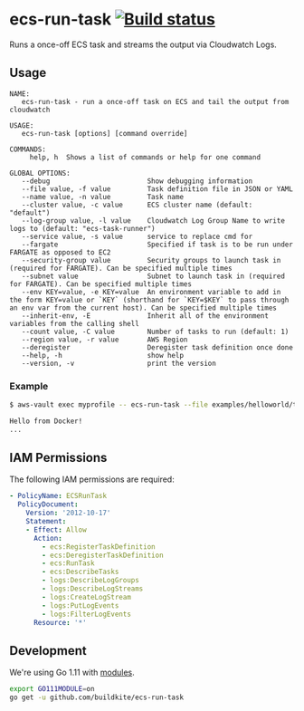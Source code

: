 # ecs-run-task [![Build status](https://badge.buildkite.com/9c381bcb8ed121b115d89e2940a6daeedf0126f21f39ec69bd.svg?branch=master)](https://buildkite.com/buildkite/ecs-run-task)

Runs a once-off ECS task and streams the output via Cloudwatch Logs.

## Usage

```
NAME:
   ecs-run-task - run a once-off task on ECS and tail the output from cloudwatch

USAGE:
   ecs-run-task [options] [command override]

COMMANDS:
     help, h  Shows a list of commands or help for one command

GLOBAL OPTIONS:
   --debug                        Show debugging information
   --file value, -f value         Task definition file in JSON or YAML
   --name value, -n value         Task name
   --cluster value, -c value      ECS cluster name (default: "default")
   --log-group value, -l value    Cloudwatch Log Group Name to write logs to (default: "ecs-task-runner")
   --service value, -s value      service to replace cmd for
   --fargate                      Specified if task is to be run under FARGATE as opposed to EC2
   --security-group value         Security groups to launch task in (required for FARGATE). Can be specified multiple times
   --subnet value                 Subnet to launch task in (required for FARGATE). Can be specified multiple times
   --env KEY=value, -e KEY=value  An environment variable to add in the form KEY=value or `KEY` (shorthand for `KEY=$KEY` to pass through an env var from the current host). Can be specified multiple times
   --inherit-env, -E              Inherit all of the environment variables from the calling shell
   --count value, -C value        Number of tasks to run (default: 1)
   --region value, -r value       AWS Region
   --deregister                   Deregister task definition once done
   --help, -h                     show help
   --version, -v                  print the version
```

### Example

```bash
$ aws-vault exec myprofile -- ecs-run-task --file examples/helloworld/taskdefinition.json echo "Hello from Docker!"

Hello from Docker!
...
```

## IAM Permissions

The following IAM permissions are required:

```yaml
- PolicyName: ECSRunTask
  PolicyDocument:
    Version: '2012-10-17'
    Statement:
    - Effect: Allow
      Action:
        - ecs:RegisterTaskDefinition
        - ecs:DeregisterTaskDefinition
        - ecs:RunTask
        - ecs:DescribeTasks
        - logs:DescribeLogGroups
        - logs:DescribeLogStreams
        - logs:CreateLogStream
        - logs:PutLogEvents
        - logs:FilterLogEvents
      Resource: '*'
```

## Development

We're using Go 1.11 with [modules](https://github.com/golang/go/wiki/Modules).

```bash
export GO111MODULE=on
go get -u github.com/buildkite/ecs-run-task
```
